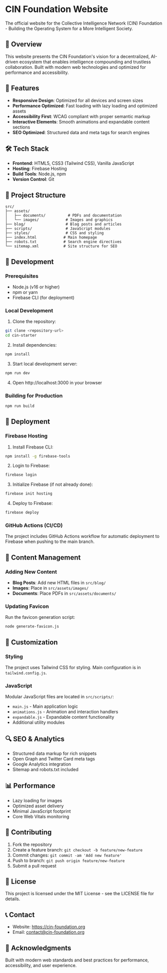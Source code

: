 # CIN Foundation Website

The official website for the Collective Intelligence Network (CIN) Foundation - Building the Operating System for a More Intelligent Society.

## 🌟 Overview

This website presents the CIN Foundation's vision for a decentralized, AI-driven ecosystem that enables intelligence compounding and trustless collaboration. Built with modern web technologies and optimized for performance and accessibility.

## 🚀 Features

- **Responsive Design**: Optimized for all devices and screen sizes
- **Performance Optimized**: Fast loading with lazy loading and optimized assets
- **Accessibility First**: WCAG compliant with proper semantic markup
- **Interactive Elements**: Smooth animations and expandable content sections
- **SEO Optimized**: Structured data and meta tags for search engines

## 🛠️ Tech Stack

- **Frontend**: HTML5, CSS3 (Tailwind CSS), Vanilla JavaScript
- **Hosting**: Firebase Hosting
- **Build Tools**: Node.js, npm
- **Version Control**: Git

## 📁 Project Structure

```
src/
├── assets/
│   ├── documents/          # PDFs and documentation
│   └── images/            # Images and graphics
├── blog/                  # Blog posts and articles
├── scripts/               # JavaScript modules
├── styles/                # CSS and styling
├── index.html            # Main homepage
├── robots.txt            # Search engine directives
└── sitemap.xml           # Site structure for SEO
```

## 🔧 Development

### Prerequisites

- Node.js (v16 or higher)
- npm or yarn
- Firebase CLI (for deployment)

### Local Development

1. Clone the repository:
```bash
git clone <repository-url>
cd cin-starter
```

2. Install dependencies:
```bash
npm install
```

3. Start local development server:
```bash
npm run dev
```

4. Open http://localhost:3000 in your browser

### Building for Production

```bash
npm run build
```

## 🚀 Deployment

### Firebase Hosting

1. Install Firebase CLI:
```bash
npm install -g firebase-tools
```

2. Login to Firebase:
```bash
firebase login
```

3. Initialize Firebase (if not already done):
```bash
firebase init hosting
```

4. Deploy to Firebase:
```bash
firebase deploy
```

### GitHub Actions (CI/CD)

The project includes GitHub Actions workflow for automatic deployment to Firebase when pushing to the main branch.

## 📝 Content Management

### Adding New Content

- **Blog Posts**: Add new HTML files in `src/blog/`
- **Images**: Place in `src/assets/images/`
- **Documents**: Place PDFs in `src/assets/documents/`

### Updating Favicon

Run the favicon generation script:
```bash
node generate-favicon.js
```

## 🎨 Customization

### Styling

The project uses Tailwind CSS for styling. Main configuration is in `tailwind.config.js`.

### JavaScript

Modular JavaScript files are located in `src/scripts/`:
- `main.js` - Main application logic
- `animations.js` - Animation and interaction handlers
- `expandable.js` - Expandable content functionality
- Additional utility modules

## 🔍 SEO & Analytics

- Structured data markup for rich snippets
- Open Graph and Twitter Card meta tags
- Google Analytics integration
- Sitemap and robots.txt included

## 📊 Performance

- Lazy loading for images
- Optimized asset delivery
- Minimal JavaScript footprint
- Core Web Vitals monitoring

## 🤝 Contributing

1. Fork the repository
2. Create a feature branch: `git checkout -b feature/new-feature`
3. Commit changes: `git commit -am 'Add new feature'`
4. Push to branch: `git push origin feature/new-feature`
5. Submit a pull request

## 📄 License

This project is licensed under the MIT License - see the LICENSE file for details.

## 📞 Contact

- Website: https://cin-foundation.org
- Email: contact@cin-foundation.org

## 🙏 Acknowledgments

Built with modern web standards and best practices for performance, accessibility, and user experience.